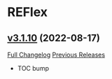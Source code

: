 # REFlex

## [v3.1.10](https://github.com/AcidWeb/REFlex/tree/v3.1.10) (2022-08-17)
[Full Changelog](https://github.com/AcidWeb/REFlex/compare/v3.1.9...v3.1.10) [Previous Releases](https://github.com/AcidWeb/REFlex/releases)

- TOC bump  
